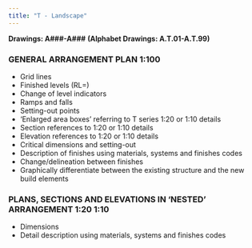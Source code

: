 ```yaml
---
title: "T - Landscape"
---
```

**Drawings: A###-A###**
**(Alphabet Drawings: A.T.01-A.T.99)**
### GENERAL ARRANGEMENT PLAN 1:100

-   Grid lines
-   Finished levels (RL=)
-   Change of level indicators
-   Ramps and falls
-   Setting-out points
-   ‘Enlarged area boxes’ referring to T series 1:20 or 1:10 details
-   Section references to 1:20 or 1:10 details
-   Elevation references to 1:20 or 1:10 details
-   Critical dimensions and setting-out
-   Description of finishes using materials, systems and finishes codes
-   Change/delineation between finishes
-   Graphically differentiate between the existing structure and the new build elements

### PLANS, SECTIONS AND ELEVATIONS IN ‘NESTED’ ARRANGEMENT 1:20 1:10

-   Dimensions
-   Detail description using materials, systems and finishes codes